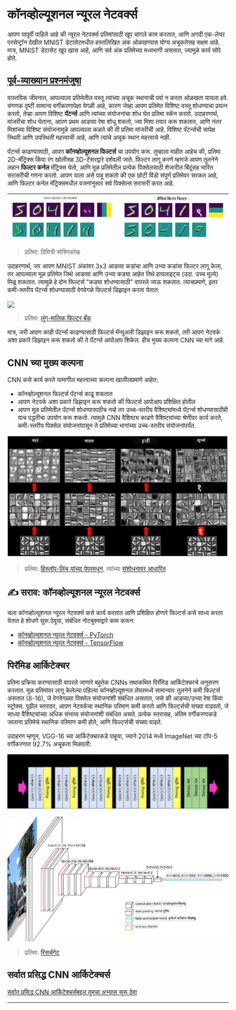 <!--
CO_OP_TRANSLATOR_METADATA:
{
  "original_hash": "a560d5b845962cf33dc102266e409568",
  "translation_date": "2025-09-23T07:04:02+00:00",
  "source_file": "lessons/4-ComputerVision/07-ConvNets/README.md",
  "language_code": "mr"
}
-->
# कॉनव्होल्यूशनल न्यूरल नेटवर्क्स

आपण यापूर्वी पाहिले आहे की न्यूरल नेटवर्क्स प्रतिमांसाठी खूप चांगले काम करतात, आणि अगदी एक-लेयर परसेप्ट्रॉन देखील MNIST डेटासेटमधील हस्तलिखित अंक ओळखण्यास योग्य अचूकतेसह सक्षम आहे. मात्र, MNIST डेटासेट खूप खास आहे, आणि सर्व अंक प्रतिमेच्या मध्यभागी असतात, ज्यामुळे कार्य सोपे होते.

## [पूर्व-व्याख्यान प्रश्नमंजुषा](https://ff-quizzes.netlify.app/en/ai/quiz/13)

वास्तविक जीवनात, आपल्याला प्रतिमेतील वस्तू त्यांच्या अचूक स्थानाची पर्वा न करता ओळखता यायला हवे. संगणक दृष्टी सामान्य वर्गीकरणापेक्षा वेगळी आहे, कारण जेव्हा आपण प्रतिमेत विशिष्ट वस्तू शोधण्याचा प्रयत्न करतो, तेव्हा आपण विशिष्ट **पॅटर्न्स** आणि त्यांच्या संयोजनांचा शोध घेत प्रतिमा स्कॅन करतो. उदाहरणार्थ, मांजरीचा शोध घेताना, आपण प्रथम आडव्या रेषा शोधू शकतो, ज्या मिशा तयार करू शकतात, आणि नंतर मिशांच्या विशिष्ट संयोजनामुळे आपल्याला कळते की ती प्रतिमा मांजरीची आहे. विशिष्ट पॅटर्न्सची सापेक्ष स्थिती आणि उपस्थिती महत्त्वाची आहे, आणि त्यांचे अचूक स्थान महत्त्वाचे नाही.

पॅटर्न्स काढण्यासाठी, आपण **कॉनव्होल्यूशनल फिल्टर्स** चा उपयोग करू. तुम्हाला माहीत आहेच की, प्रतिमा 2D-मॅट्रिक्स किंवा रंग खोलीसह 3D-टेंसरद्वारे दर्शवली जाते. फिल्टर लागू करणे म्हणजे आपण तुलनेने लहान **फिल्टर कर्नल** मॅट्रिक्स घेतो, आणि मूळ प्रतिमेतील प्रत्येक पिक्सेलसाठी शेजारील बिंदूंसह भारित सरासरीची गणना करतो. आपण याला असे पाहू शकतो की एक छोटी विंडो संपूर्ण प्रतिमेवर सरकत आहे, आणि फिल्टर कर्नल मॅट्रिक्समधील वजनांनुसार सर्व पिक्सेल्स सरासरी करत आहे.

![आडव्या कडांचा फिल्टर](../../../../../translated_images/filter-vert.b7148390ca0bc356ddc7e55555d2481819c1e86ddde9dce4db5e71a69d6f887f.mr.png) | ![उभ्या कडांचा फिल्टर](../../../../../translated_images/filter-horiz.59b80ed4feb946efbe201a7fe3ca95abb3364e266e6fd90820cb893b4d3a6dda.mr.png)
----|----

> प्रतिमा: दिमित्री सोश्निकोव्ह

उदाहरणार्थ, जर आपण MNIST अंकांवर 3x3 आडव्या कडांचा आणि उभ्या कडांचा फिल्टर लागू केला, तर आपल्याला मूळ प्रतिमेत जिथे आडव्या आणि उभ्या कड्या आहेत तिथे हायलाइट्स (उदा. उच्च मूल्ये) मिळू शकतात. त्यामुळे हे दोन फिल्टर्स "कड्या शोधण्यासाठी" वापरले जाऊ शकतात. त्याचप्रमाणे, इतर कमी-स्तरीय पॅटर्न्स शोधण्यासाठी वेगवेगळे फिल्टर्स डिझाइन करता येतात:

<img src="images/lmfilters.jpg" width="500" align="center"/>

> प्रतिमा: [लुंग-मालिक फिल्टर बँक](https://www.robots.ox.ac.uk/~vgg/research/texclass/filters.html)

मात्र, जरी आपण काही पॅटर्न्स काढण्यासाठी फिल्टर्स मॅन्युअली डिझाइन करू शकतो, तरी आपण नेटवर्क अशा प्रकारे डिझाइन करू शकतो की ते पॅटर्न्स आपोआप शिकेल. हीच मुख्य कल्पना CNN च्या मागे आहे.

## CNN च्या मुख्य कल्पना

CNN कसे कार्य करते यामागील महत्त्वाच्या कल्पना खालीलप्रमाणे आहेत:

* कॉनव्होल्यूशनल फिल्टर्स पॅटर्न्स काढू शकतात
* आपण नेटवर्क अशा प्रकारे डिझाइन करू शकतो की फिल्टर्स आपोआप प्रशिक्षित होतील
* आपण मूळ प्रतिमेतील पॅटर्न्स शोधण्यासाठीच नव्हे तर उच्च-स्तरीय वैशिष्ट्यांमध्ये पॅटर्न्स शोधण्यासाठीही याच पद्धतीचा उपयोग करू शकतो. त्यामुळे CNN वैशिष्ट्य काढणे वैशिष्ट्यांच्या श्रेणीवर कार्य करते, कमी-स्तरीय पिक्सेल संयोजनांपासून ते प्रतिमेच्या भागांच्या उच्च-स्तरीय संयोजनांपर्यंत.

![हायरार्किकल वैशिष्ट्य काढणे](../../../../../translated_images/FeatureExtractionCNN.d9b456cbdae7cb643fde3032b81b2940e3cf8be842e29afac3f482725ba7f95c.mr.png)

> प्रतिमा: [हिस्लॉप-लिंच यांच्या पेपरमधून](https://www.semanticscholar.org/paper/Computer-vision-based-pedestrian-trajectory-Hislop-Lynch/26e6f74853fc9bbb7487b06dc2cf095d36c9021d), त्यांच्या [संशोधनावर आधारित](https://dl.acm.org/doi/abs/10.1145/1553374.1553453)

## ✍️ सराव: कॉनव्होल्यूशनल न्यूरल नेटवर्क्स

चला कॉनव्होल्यूशनल न्यूरल नेटवर्क्स कसे कार्य करतात आणि प्रशिक्षित होणारे फिल्टर्स कसे साध्य करता येतात हे शोधणे सुरू ठेवूया, संबंधित नोटबुक्सद्वारे काम करून:

* [कॉनव्होल्यूशनल न्यूरल नेटवर्क्स - PyTorch](ConvNetsPyTorch.ipynb)
* [कॉनव्होल्यूशनल न्यूरल नेटवर्क्स - TensorFlow](ConvNetsTF.ipynb)

## पिरॅमिड आर्किटेक्चर

प्रतिमा प्रक्रिया करण्यासाठी वापरले जाणारे बहुतेक CNNs तथाकथित पिरॅमिड आर्किटेक्चरचे अनुसरण करतात. मूळ प्रतिमांवर लागू केलेल्या पहिल्या कॉनव्होल्यूशनल लेयरमध्ये सामान्यतः तुलनेने कमी फिल्टर्स असतात (8-16), जे वेगवेगळ्या पिक्सेल संयोजनांशी संबंधित असतात, जसे की आडव्या/उभ्या रेषा किंवा स्ट्रोक्स. पुढील स्तरावर, आपण नेटवर्कचा स्थानिक परिमाण कमी करतो आणि फिल्टर्सची संख्या वाढवतो, जे साध्या वैशिष्ट्यांच्या अधिक संभाव्य संयोजनांशी संबंधित असते. प्रत्येक स्तरासह, अंतिम वर्गीकरणाकडे जाताना प्रतिमेचे स्थानिक परिमाण कमी होते, आणि फिल्टर्सची संख्या वाढते.

उदाहरण म्हणून, VGG-16 च्या आर्किटेक्चरकडे पाहूया, ज्याने 2014 मध्ये ImageNet च्या टॉप-5 वर्गीकरणात 92.7% अचूकता मिळवली:

![ImageNet स्तर](../../../../../translated_images/vgg-16-arch1.d901a5583b3a51baeaab3e768567d921e5d54befa46e1e642616c5458c934028.mr.jpg)

![ImageNet पिरॅमिड](../../../../../translated_images/vgg-16-arch.64ff2137f50dd49fdaa786e3f3a975b3f22615efd13efb19c5d22f12e01451a1.mr.jpg)

> प्रतिमा: [रिसर्चगेट](https://www.researchgate.net/figure/Vgg16-model-structure-To-get-the-VGG-NIN-model-we-replace-the-2-nd-4-th-6-th-7-th_fig2_335194493)

## सर्वात प्रसिद्ध CNN आर्किटेक्चर्स

[सर्वात प्रसिद्ध CNN आर्किटेक्चर्सबद्दल तुमचा अभ्यास सुरू ठेवा](CNN_Architectures.md)

---

